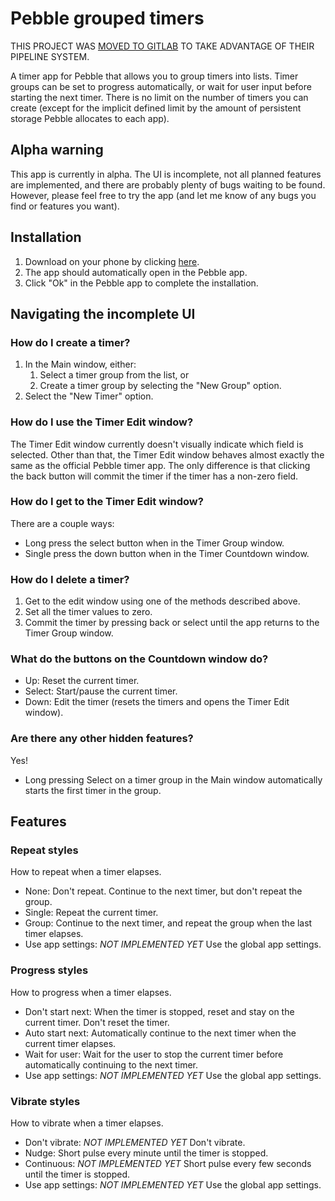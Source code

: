 Pebble grouped timers
=====================

THIS PROJECT WAS [MOVED TO GITLAB](https://gitlab.com/spencewenski/pebble_grouped_timers) TO TAKE ADVANTAGE OF THEIR PIPELINE SYSTEM.


A timer app for Pebble that allows you to group timers into lists. Timer groups
can be set to progress automatically, or wait for user input before starting the
next timer. There is no limit on the number of timers you can create (except for
the implicit defined limit by the amount of persistent storage Pebble allocates
to each app).


## Alpha warning
This app is currently in alpha. The UI is incomplete, not all planned features
are implemented, and there are probably plenty of bugs waiting to be found.
However, please feel free to try the app (and let me know of any bugs you find
or features you want).


## Installation
1. Download on your phone by clicking [here](https://spencewenski.keybase.pub/projects/pebble_grouped_timers/pebble_grouped_timers_alpha.pbw?dl=1).
3. The app should automatically open in the Pebble app.
4. Click "Ok" in the Pebble app to complete the installation.


## Navigating the incomplete UI
### How do I create a timer?
1. In the Main window, either:
    1. Select a timer group from the list, or
    2. Create a timer group by selecting the "New Group" option.
2. Select the "New Timer" option.

### How do I use the Timer Edit window?
The Timer Edit window currently doesn't visually indicate which field is
selected. Other than that, the Timer Edit window behaves almost exactly the
same as the official Pebble timer app. The only difference is that clicking the
back button will commit the timer if the timer has a non-zero field.

### How do I get to the Timer Edit window?
There are a couple ways:

- Long press the select button when in the Timer Group window.
- Single press the down button when in the Timer Countdown window.

### How do I delete a timer?
1. Get to the edit window using one of the methods described above.
2. Set all the timer values to zero.
3. Commit the timer by pressing back or select until the app returns to the
Timer Group window.

### What do the buttons on the Countdown window do?
- Up: Reset the current timer.
- Select: Start/pause the current timer.
- Down: Edit the timer (resets the timers and opens the Timer Edit window).

### Are there any other hidden features?
Yes!

- Long pressing Select on a timer group in the Main window automatically starts
the first timer in the group.


## Features
### Repeat styles
How to repeat when a timer elapses.
- None: Don't repeat. Continue to the next timer, but don't repeat the group.
- Single: Repeat the current timer.
- Group: Continue to the next timer, and repeat the group when the last timer
elapses.
- Use app settings: *NOT IMPLEMENTED YET* Use the global app settings.

### Progress styles
How to progress when a timer elapses.
- Don't start next: When the timer is stopped, reset and stay on the current
timer. Don't reset the timer.
- Auto start next: Automatically continue to the next timer when the current
timer elapses.
- Wait for user: Wait for the user to stop the current timer before
automatically continuing to the next timer.
- Use app settings: *NOT IMPLEMENTED YET* Use the global app settings.

### Vibrate styles
How to vibrate when a timer elapses.
- Don't vibrate: *NOT IMPLEMENTED YET* Don't vibrate.
- Nudge: Short pulse every minute until the timer is stopped.
- Continuous: *NOT IMPLEMENTED YET* Short pulse every few seconds until the
timer is stopped.
- Use app settings: *NOT IMPLEMENTED YET* Use the global app settings.
